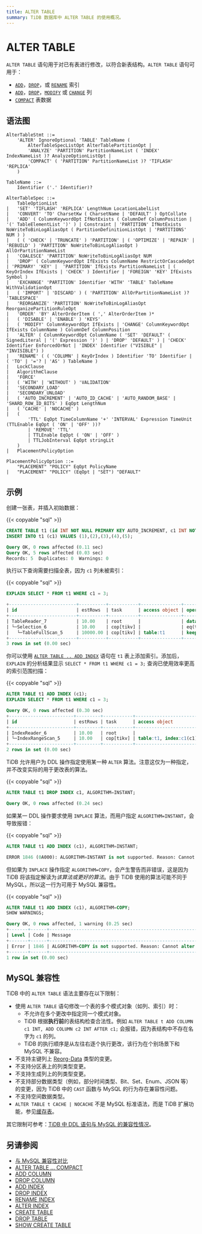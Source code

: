 ```yaml
---
title: ALTER TABLE
summary: TiDB 数据库中 ALTER TABLE 的使用概况。
---
```


# ALTER TABLE

`ALTER TABLE` 语句用于对已有表进行修改，以符合新表结构。`ALTER TABLE` 语句可用于：

- [`ADD`](/sql-statements/sql-statement-add-index.md)，[`DROP`](/sql-statements/sql-statement-drop-index.md)，或 [`RENAME`](/sql-statements/sql-statement-rename-index.md) 索引
- [`ADD`](/sql-statements/sql-statement-add-column.md)，[`DROP`](/sql-statements/sql-statement-drop-column.md)，[`MODIFY`](/sql-statements/sql-statement-modify-column.md) 或 [`CHANGE`](/sql-statements/sql-statement-change-column.md) 列
- [`COMPACT`](/sql-statements/sql-statement-alter-table-compact.md) 表数据

## 语法图

```ebnf+diagram
AlterTableStmt ::=
    'ALTER' IgnoreOptional 'TABLE' TableName (
        AlterTableSpecListOpt AlterTablePartitionOpt |
        'ANALYZE' 'PARTITION' PartitionNameList ( 'INDEX' IndexNameList )? AnalyzeOptionListOpt |
        'COMPACT' ( 'PARTITION' PartitionNameList )? 'TIFLASH' 'REPLICA'
    )

TableName ::=
    Identifier ('.' Identifier)?

AlterTableSpec ::=
    TableOptionList
|   'SET' 'TIFLASH' 'REPLICA' LengthNum LocationLabelList
|   'CONVERT' 'TO' CharsetKw ( CharsetName | 'DEFAULT' ) OptCollate
|   'ADD' ( ColumnKeywordOpt IfNotExists ( ColumnDef ColumnPosition | '(' TableElementList ')' ) | Constraint | 'PARTITION' IfNotExists NoWriteToBinLogAliasOpt ( PartitionDefinitionListOpt | 'PARTITIONS' NUM ) )
|   ( ( 'CHECK' | 'TRUNCATE' ) 'PARTITION' | ( 'OPTIMIZE' | 'REPAIR' | 'REBUILD' ) 'PARTITION' NoWriteToBinLogAliasOpt ) AllOrPartitionNameList
|   'COALESCE' 'PARTITION' NoWriteToBinLogAliasOpt NUM
|   'DROP' ( ColumnKeywordOpt IfExists ColumnName RestrictOrCascadeOpt | 'PRIMARY' 'KEY' |  'PARTITION' IfExists PartitionNameList | ( KeyOrIndex IfExists | 'CHECK' ) Identifier | 'FOREIGN' 'KEY' IfExists Symbol )
|   'EXCHANGE' 'PARTITION' Identifier 'WITH' 'TABLE' TableName WithValidationOpt
|   ( 'IMPORT' | 'DISCARD' ) ( 'PARTITION' AllOrPartitionNameList )? 'TABLESPACE'
|   'REORGANIZE' 'PARTITION' NoWriteToBinLogAliasOpt ReorganizePartitionRuleOpt
|   'ORDER' 'BY' AlterOrderItem ( ',' AlterOrderItem )*
|   ( 'DISABLE' | 'ENABLE' ) 'KEYS'
|   ( 'MODIFY' ColumnKeywordOpt IfExists | 'CHANGE' ColumnKeywordOpt IfExists ColumnName ) ColumnDef ColumnPosition
|   'ALTER' ( ColumnKeywordOpt ColumnName ( 'SET' 'DEFAULT' ( SignedLiteral | '(' Expression ')' ) | 'DROP' 'DEFAULT' ) | 'CHECK' Identifier EnforcedOrNot | 'INDEX' Identifier ("VISIBLE" | "INVISIBLE") )
|   'RENAME' ( ( 'COLUMN' | KeyOrIndex ) Identifier 'TO' Identifier | ( 'TO' | '='? | 'AS' ) TableName )
|   LockClause
|   AlgorithmClause
|   'FORCE'
|   ( 'WITH' | 'WITHOUT' ) 'VALIDATION'
|   'SECONDARY_LOAD'
|   'SECONDARY_UNLOAD'
|   ( 'AUTO_INCREMENT' | 'AUTO_ID_CACHE' | 'AUTO_RANDOM_BASE' | 'SHARD_ROW_ID_BITS' ) EqOpt LengthNum
|   ( 'CACHE' | 'NOCACHE' )
|   (
        'TTL' EqOpt TimeColumnName '+' 'INTERVAL' Expression TimeUnit (TTLEnable EqOpt ( 'ON' | 'OFF' ))?
        | 'REMOVE' 'TTL'
        | TTLEnable EqOpt ( 'ON' | 'OFF' )
        | TTLJobInterval EqOpt stringLit
    )
|   PlacementPolicyOption

PlacementPolicyOption ::=
    "PLACEMENT" "POLICY" EqOpt PolicyName
|   "PLACEMENT" "POLICY" (EqOpt | "SET") "DEFAULT"
```

## 示例

创建一张表，并插入初始数据：

{{< copyable "sql" >}}

```sql
CREATE TABLE t1 (id INT NOT NULL PRIMARY KEY AUTO_INCREMENT, c1 INT NOT NULL);
INSERT INTO t1 (c1) VALUES (1),(2),(3),(4),(5);
```

```sql
Query OK, 0 rows affected (0.11 sec)
Query OK, 5 rows affected (0.03 sec)
Records: 5  Duplicates: 0  Warnings: 0
```

执行以下查询需要扫描全表，因为 `c1` 列未被索引：

{{< copyable "sql" >}}

```sql
EXPLAIN SELECT * FROM t1 WHERE c1 = 3;
```

```sql
+-------------------------+----------+-----------+---------------+--------------------------------+
| id                      | estRows  | task      | access object | operator info                  |
+-------------------------+----------+-----------+---------------+--------------------------------+
| TableReader_7           | 10.00    | root      |               | data:Selection_6               |
| └─Selection_6           | 10.00    | cop[tikv] |               | eq(test.t1.c1, 3)              |
|   └─TableFullScan_5     | 10000.00 | cop[tikv] | table:t1      | keep order:false, stats:pseudo |
+-------------------------+----------+-----------+---------------+--------------------------------+
3 rows in set (0.00 sec)
```

你可以使用 [`ALTER TABLE .. ADD INDEX`](/sql-statements/sql-statement-add-index.md) 语句在 `t1` 表上添加索引。添加后，`EXPLAIN` 的分析结果显示 `SELECT * FROM t1 WHERE c1 = 3;` 查询已使用效率更高的索引范围扫描：

{{< copyable "sql" >}}

```sql
ALTER TABLE t1 ADD INDEX (c1);
EXPLAIN SELECT * FROM t1 WHERE c1 = 3;
```

```sql
Query OK, 0 rows affected (0.30 sec)
+------------------------+---------+-----------+------------------------+---------------------------------------------+
| id                     | estRows | task      | access object          | operator info                               |
+------------------------+---------+-----------+------------------------+---------------------------------------------+
| IndexReader_6          | 10.00   | root      |                        | index:IndexRangeScan_5                      |
| └─IndexRangeScan_5     | 10.00   | cop[tikv] | table:t1, index:c1(c1) | range:[3,3], keep order:false, stats:pseudo |
+------------------------+---------+-----------+------------------------+---------------------------------------------+
2 rows in set (0.00 sec)
```

TiDB 允许用户为 DDL 操作指定使用某一种 `ALTER` 算法。注意这仅为一种指定，并不改变实际的用于更改表的算法。

{{< copyable "sql" >}}

```sql
ALTER TABLE t1 DROP INDEX c1, ALGORITHM=INSTANT;
```

```sql
Query OK, 0 rows affected (0.24 sec)
```

如果某一 DDL 操作要求使用 `INPLACE` 算法，而用户指定 `ALGORITHM=INSTANT`，会导致报错：

{{< copyable "sql" >}}

```sql
ALTER TABLE t1 ADD INDEX (c1), ALGORITHM=INSTANT;
```

```sql
ERROR 1846 (0A000): ALGORITHM=INSTANT is not supported. Reason: Cannot alter table by INSTANT. Try ALGORITHM=INPLACE.
```

但如果为 `INPLACE` 操作指定 `ALGORITHM=COPY`，会产生警告而非错误，这是因为 TiDB 将该指定解读为*该算法或更好的算法*。由于 TiDB 使用的算法可能不同于 MySQL，所以这一行为可用于 MySQL 兼容性。

{{< copyable "sql" >}}

```sql
ALTER TABLE t1 ADD INDEX (c1), ALGORITHM=COPY;
SHOW WARNINGS;
```

```sql
Query OK, 0 rows affected, 1 warning (0.25 sec)
+-------+------+---------------------------------------------------------------------------------------------+
| Level | Code | Message                                                                                     |
+-------+------+---------------------------------------------------------------------------------------------+
| Error | 1846 | ALGORITHM=COPY is not supported. Reason: Cannot alter table by COPY. Try ALGORITHM=INPLACE. |
+-------+------+---------------------------------------------------------------------------------------------+
1 row in set (0.00 sec)
```

## MySQL 兼容性

TiDB 中的 `ALTER TABLE` 语法主要存在以下限制：

- 使用 `ALTER TABLE` 语句修改一个表的多个模式对象（如列、索引）时：
    - 不允许在多个更改中指定同一个模式对象。
    - TiDB 根据**执行前**的表结构检查合法性。例如 `ALTER TABLE t ADD COLUMN c1 INT, ADD COLUMN c2 INT AFTER c1;` 会报错，因为表结构中不存在名字为 `c1` 的列。
    - TiDB 的执行顺序是从左往右逐个执行更改，该行为在个别场景下和 MySQL 不兼容。
- 不支持主键列上 [Reorg-Data](/sql-statements/sql-statement-modify-column.md#reorg-data-change) 类型的变更。
- 不支持分区表上的列类型变更。
- 不支持生成列上的列类型变更。
- 不支持部分数据类型（例如，部分时间类型、Bit、Set、Enum、JSON 等）的变更，因为 TiDB 中的 `CAST` 函数与 MySQL 的行为存在兼容性问题。
- 不支持空间数据类型。
- `ALTER TABLE t CACHE | NOCACHE` 不是 MySQL 标准语法，而是 TiDB 扩展功能，参见[缓存表](/cached-tables.md)。

其它限制可参考：[TiDB 中 DDL 语句与 MySQL 的兼容性情况](/mysql-compatibility.md#ddl-的限制)。

## 另请参阅

- [与 MySQL 兼容性对比](/mysql-compatibility.md#ddl-的限制)
- [ALTER TABLE ... COMPACT](/sql-statements/sql-statement-alter-table-compact.md)
- [ADD COLUMN](/sql-statements/sql-statement-add-column.md)
- [DROP COLUMN](/sql-statements/sql-statement-drop-column.md)
- [ADD INDEX](/sql-statements/sql-statement-add-index.md)
- [DROP INDEX](/sql-statements/sql-statement-drop-index.md)
- [RENAME INDEX](/sql-statements/sql-statement-rename-index.md)
- [ALTER INDEX](/sql-statements/sql-statement-alter-index.md)
- [CREATE TABLE](/sql-statements/sql-statement-create-table.md)
- [DROP TABLE](/sql-statements/sql-statement-drop-table.md)
- [SHOW CREATE TABLE](/sql-statements/sql-statement-show-create-table.md)
